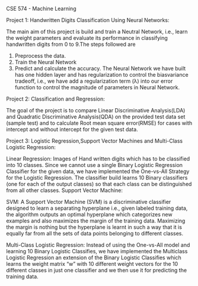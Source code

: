 CSE 574 - Machine Learning

Project 1: Handwritten Digits Classification Using Neural Networks:

The main aim of this project is build and train a Neutral Network, i.e., learn the weight parameters and evaluate its performance in classifying handwritten digits from 0 to 9.The steps followed are
1. Preprocess the data.
2. Train the Neural Network
3. Predict and calculate the accuracy.
The Neural Network we have built has one hidden layer and has regularization to control the biasvariance tradeoff, i.e., we have add a regularization term (λ) into our error function to control the magnitude of parameters in Neural Network.


Project 2: Classification and Regression:

The goal of the project is to compare Linear Discriminative Analysis(LDA) and Quadratic Discriminative Analysis(QDA) on the provided test data set (sample test) and to calculate Root mean square error(RMSE) for cases with intercept and without intercept for the given test data.

Project 3: Logistic Regression,Support Vector Machines and Multi-Class Logistic Regression:

Linear Regression: Images of Hand written digits which has to be classified into 10 classes. Since we cannot use a single Binary Logistic Regression Classifier for the given data, we have implemented the One-vs-All Strategy for the Logistic Regression. The classifier build learns 10 Binary classifiers (one for each of the output classes) so that each class can be distinguished from all other classes.
Support Vector Machine:

SVM: A Support Vector Machine (SVM) is a discriminative classifier designed to learn a separating hyperplane i.e., given labeled training data, the algorithm outputs an optimal hyperplane which categorizes new examples and also maximizes the margin of the training data. Maximizing the margin is nothing but the hyperplane is learnt in such a way that it is equally far from all the sets of data points belonging to different classes.

Multi-Class Logistic Regression: Instead of using the One-vs-All model and learning 10 Binary Logistic Classifies, we have implemented the Multiclass Logistic Regression an extension of the Binary Logistic Classifies which learns the weight matrix “w” with 10 different weight vectors for the 10 different classes in just one classifier and we then use it for predicting the training data.
